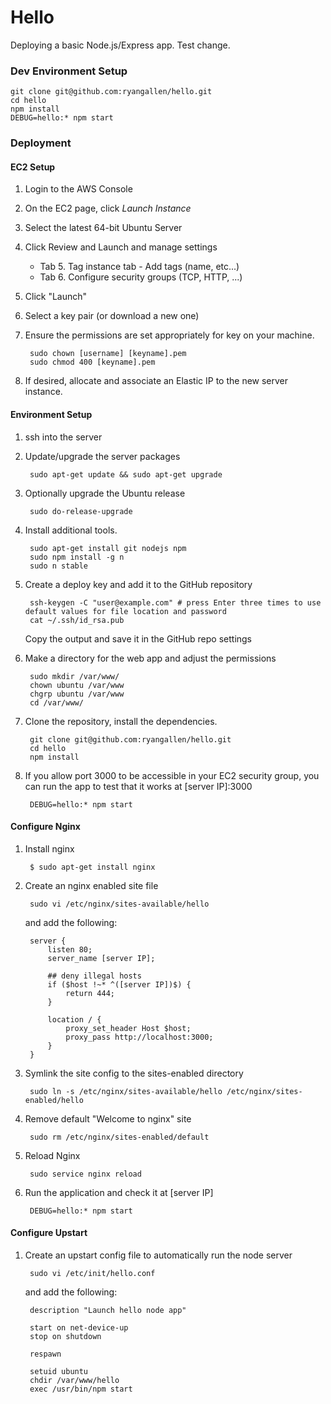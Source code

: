 # Hello

Deploying a basic Node.js/Express app. Test change.

### Dev Environment Setup

    git clone git@github.com:ryangallen/hello.git
    cd hello
    npm install
    DEBUG=hello:* npm start

### Deployment

#### EC2 Setup

1. Login to the AWS Console
1. On the EC2 page, click *Launch Instance*
1. Select the latest 64-bit Ubuntu Server
1. Click Review and Launch and manage settings
    * Tab 5. Tag instance tab - Add tags (name, etc...)
    * Tab 6. Configure security groups (TCP, HTTP, ...)
1. Click "Launch"
1. Select a key pair (or download a new one)
1. Ensure the permissions are set appropriately for key on your machine.

        sudo chown [username] [keyname].pem
        sudo chmod 400 [keyname].pem
1. If desired, allocate and associate an Elastic IP to the new server instance.

#### Environment Setup

1. ssh into the server
1. Update/upgrade the server packages

        sudo apt-get update && sudo apt-get upgrade
1. Optionally upgrade the Ubuntu release

        sudo do-release-upgrade
1. Install additional tools.

        sudo apt-get install git nodejs npm
        sudo npm install -g n
        sudo n stable
1. Create a deploy key and add it to the GitHub repository

        ssh-keygen -C "user@example.com" # press Enter three times to use default values for file location and password
        cat ~/.ssh/id_rsa.pub

    Copy the output and save it in the GitHub repo settings
1. Make a directory for the web app and adjust the permissions

        sudo mkdir /var/www/
        chown ubuntu /var/www
        chgrp ubuntu /var/www
        cd /var/www/
1. Clone the repository, install the dependencies.

        git clone git@github.com:ryangallen/hello.git
        cd hello
        npm install
1. If you allow port 3000 to be accessible in your EC2 security group, you can run the app to test that it works at [server IP]:3000

        DEBUG=hello:* npm start

#### Configure Nginx

1. Install nginx

        $ sudo apt-get install nginx
1. Create an nginx enabled site file

        sudo vi /etc/nginx/sites-available/hello
    and add the following:

        server {
            listen 80;
            server_name [server IP];

            ## deny illegal hosts
            if ($host !~* ^([server IP])$) {
                return 444;
            }

            location / {
                proxy_set_header Host $host;
                proxy_pass http://localhost:3000;
            }
        }
1. Symlink the site config to the sites-enabled directory

        sudo ln -s /etc/nginx/sites-available/hello /etc/nginx/sites-enabled/hello
1. Remove default "Welcome to nginx" site

        sudo rm /etc/nginx/sites-enabled/default
1. Reload Nginx

        sudo service nginx reload
1. Run the application and check it at [server IP]

        DEBUG=hello:* npm start

#### Configure Upstart

1. Create an upstart config file to automatically run the node server

        sudo vi /etc/init/hello.conf
    and add the following:

        description "Launch hello node app"

        start on net-device-up
        stop on shutdown

        respawn

        setuid ubuntu
        chdir /var/www/hello
        exec /usr/bin/npm start
